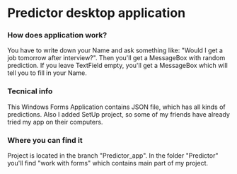 # Predictor desktop application

### How does application work?
You have to write down your Name and ask something like: "Would I get a job tomorrow after interview?".
Then you'll get a MessageBox with random prediction.
If you leave TextField empty, you'll get a MessageBox which will tell you to fill in your Name.

### Tecnical info
This Windows Forms Application contains JSON file, which has all kinds of predictions.
Also I added SetUp project, so some of my friends have already tried my app on their computers.

### Where you can find it
Project is located in the branch "Predictor_app". 
In the folder "Predictor" you'll find "work with forms" which contains main part of my project.
